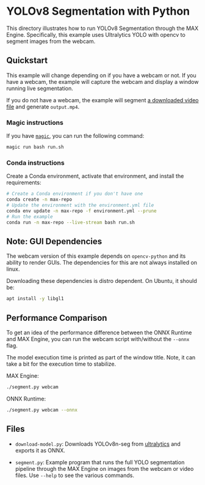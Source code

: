 # YOLOv8 Segmentation with Python

This directory illustrates how to run YOLOv8 Segmentation through the MAX Engine.
Specifically, this example uses Ultralytics YOLO with opencv to segment images
from the webcam.

## Quickstart

This example will change depending on if you have a webcam or not.
If you have a webcam, the example will capture the webcam
and display a window running live segmentation.

If you do not have a webcam, the example will segment
[a downloaded video file](https://drive.google.com/file/d/1H9abV76VohmT-J2RmDrbDhF-FCHt1Sbh/view?usp=sharing)
and generate `output.mp4`.

### Magic instructions

If you have [`magic`](https://docs.modular.com/magic), you can run the
following command:

```sh
magic run bash run.sh
```

### Conda instructions

Create a Conda environment, activate that environment, and install the
requirements:

```sh
# Create a Conda environment if you don't have one
conda create -n max-repo
# Update the environment with the environment.yml file
conda env update -n max-repo -f environment.yml --prune
# Run the example
conda run -n max-repo --live-stream bash run.sh
```

## Note: GUI Dependencies

The webcam version of this example depends on `opencv-python`
and its ability to render GUIs.
The dependencies for this are not always installed on linux.

Downloading these dependencies is distro dependent.
On Ubuntu, it should be:

```bash
apt install -y libgl1
```

## Performance Comparison

To get an idea of the performance difference between the ONNX Runtime and MAX Engine,
you can run the webcam script with/without the `--onnx` flag.

The model execution time is printed as part of the window title.
Note, it can take a bit for the execution time to stabilize.

MAX Engine:

```sh
./segment.py webcam
```

ONNX Runtime:

```sh
./segment.py webcam --onnx
```

## Files

- `download-model.py`: Downloads YOLOv8n-seg from
[ultralytics](https://github.com/ultralytics/ultralytics)
and exports it as ONNX.

- `segment.py`: Example program that runs the full YOLO segmentation pipeline
through the MAX Engine on images from the webcam or video files.
Use `--help` to see the various commands.
